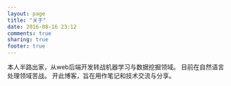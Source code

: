 ```yaml
---
layout: page
title: "关于"
date: 2016-08-16 23:12
comments: true
sharing: true
footer: true
---
```


本人半路出家，从web后端开发转战机器学习与数据挖掘领域。
目前在自然语言处理领域苦战。
开此博客，旨在用作笔记和技术交流与分享。

